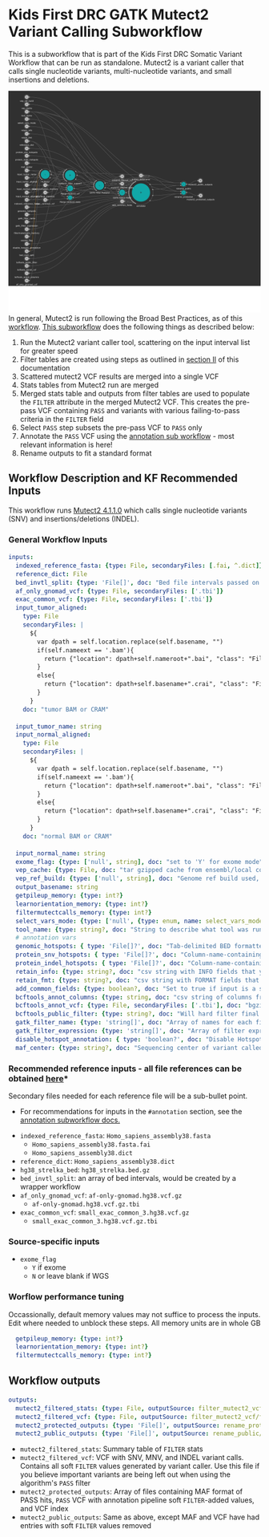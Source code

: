 # Kids First DRC GATK Mutect2 Variant Calling Subworkflow
This is a subworkflow that is part of the Kids First DRC Somatic Variant Workflow that can be run as standalone.
Mutect2 is a variant caller that calls single nucleotide variants, multi-nucleotide variants,  and small insertions and deletions.

![Mutect2 workflow diagram](../docs/kfdrc_mutect2_sub_wf.png)
In general, Mutect2 is run following the Broad Best Practices, as of this [workflow](https://github.com/broadinstitute/gatk/blob/4.1.1.0/scripts/mutect2_wdl/mutect2.wdl).
[This subworkflow](../sub_workflows/kfdrc_mutect2_sub_wf.cwl) does the following things as described below:

1. Run the Mutect2 variant caller tool, scattering on the input interval list for greater speed
1. Filter tables are created using steps as outlined in [section II](https://github.com/broadinstitute/gatk/blob/master/docs/mutect/mutect.pdf) of this documentation
1. Scattered mutect2 VCF results are merged into a single VCF
1. Stats tables from Mutect2 run are merged
1. Merged stats table and outputs from filter tables are used to populate the `FILTER` attribute in the merged Mutect2 VCF. This creates the pre-pass VCF containing `PASS` and variants with various failing-to-pass criteria in the `FILTER` field
1. Select `PASS` step subsets the pre-pass VCF to `PASS` only
1. Annotate the `PASS` VCF using the [annotation sub workflow](kfdrc_annotation_subworkflow.md) - most relevant information is here!
1. Rename outputs to fit a standard format

## Workflow Description and KF Recommended Inputs
This workflow runs [Mutect2 4.1.1.0](https://gatk.broadinstitute.org/hc/en-us/articles/360036730411-Mutect2) which calls single nucleotide variants (SNV) and insertions/deletions (INDEL).

### General Workflow Inputs
```yaml
inputs:
  indexed_reference_fasta: {type: File, secondaryFiles: [.fai, ^.dict]}
  reference_dict: File
  bed_invtl_split: {type: 'File[]', doc: "Bed file intervals passed on from and outside pre-processing step"}
  af_only_gnomad_vcf: {type: File, secondaryFiles: ['.tbi']}
  exac_common_vcf: {type: File, secondaryFiles: ['.tbi']}
  input_tumor_aligned:
    type: File
    secondaryFiles: |
      ${
        var dpath = self.location.replace(self.basename, "")
        if(self.nameext == '.bam'){
          return {"location": dpath+self.nameroot+".bai", "class": "File"}
        }
        else{
          return {"location": dpath+self.basename+".crai", "class": "File"}
        }
      }
    doc: "tumor BAM or CRAM"

  input_tumor_name: string
  input_normal_aligned:
    type: File
    secondaryFiles: |
      ${
        var dpath = self.location.replace(self.basename, "")
        if(self.nameext == '.bam'){
          return {"location": dpath+self.nameroot+".bai", "class": "File"}
        }
        else{
          return {"location": dpath+self.basename+".crai", "class": "File"}
        }
      }
    doc: "normal BAM or CRAM"

  input_normal_name: string
  exome_flag: {type: ['null', string], doc: "set to 'Y' for exome mode"}
  vep_cache: {type: File, doc: "tar gzipped cache from ensembl/local converted cache"}
  vep_ref_build: {type: ['null', string], doc: "Genome ref build used, should line up with cache.", default: "GRCh38" }
  output_basename: string
  getpileup_memory: {type: int?}
  learnorientation_memory: {type: int?}
  filtermutectcalls_memory: {type: int?}
  select_vars_mode: {type: ['null', {type: enum, name: select_vars_mode, symbols: ["gatk", "grep"]}], doc: "Choose 'gatk' for SelectVariants tool, or 'grep' for grep expression", default: "gatk"}
  tool_name: {type: string?, doc: "String to describe what tool was run as part of file name", default: "mutect2_somatic"}
  # annotation vars
  genomic_hotspots: { type: 'File[]?', doc: "Tab-delimited BED formatted file(s) containing hg38 genomic positions corresponding to hotspots" }
  protein_snv_hotspots: { type: 'File[]?', doc: "Column-name-containing, tab-delimited file(s) containing protein names and amino acid positions corresponding to hotspots" }
  protein_indel_hotspots: { type: 'File[]?', doc: "Column-name-containing, tab-delimited file(s) containing protein names and amino acid position ranges corresponding to hotspots" }
  retain_info: {type: string?, doc: "csv string with INFO fields that you want to keep", default: "MBQ,TLOD,HotSpotAllele"}
  retain_fmt: {type: string?, doc: "csv string with FORMAT fields that you want to keep"}
  add_common_fields: {type: boolean?, doc: "Set to true if input is a strelka2 vcf that hasn't had common fields added", default: false}
  bcftools_annot_columns: {type: string, doc: "csv string of columns from annotation to port into the input vcf, i.e INFO/AF", default: "INFO/AF"}
  bcftools_annot_vcf: {type: File, secondaryFiles: ['.tbi'], doc: "bgzipped annotation vcf file"}
  bcftools_public_filter: {type: string?, doc: "Will hard filter final result to create a public version", default: FILTER="PASS"|INFO/HotSpotAllele=1}
  gatk_filter_name: {type: 'string[]', doc: "Array of names for each filter tag to add, recommend: [\"NORM_DP_LOW\", \"GNOMAD_AF_HIGH\"]"}
  gatk_filter_expression: {type: 'string[]', doc: "Array of filter expressions to establish criteria to tag variants with. See https://gatk.broadinstitute.org/hc/en-us/articles/360036730071-VariantFiltration, recommend: \"vc.getGenotype('\" + inputs.input_normal_name + \"').getDP() <= 7\"), \"AF > 0.001\"]"}
  disable_hotspot_annotation: { type: 'boolean?', doc: "Disable Hotspot Annotation and skip this task.", default: false }
  maf_center: {type: string?, doc: "Sequencing center of variant called", default: "."}
```

### Recommended reference inputs - all file references can be obtained [here](https://cavatica.sbgenomics.com/u/kfdrc-harmonization/kf-references/)*
Secondary files needed for each reference file will be a sub-bullet point.
* For recommendations for inputs in the `#annotation` section, see the [annotation subworkflow docs.](../docs/kfdrc_annotation_subworkflow.md)
 - `indexed_reference_fasta`: `Homo_sapiens_assembly38.fasta`
   - `Homo_sapiens_assembly38.fasta.fai`
   - `Homo_sapiens_assembly38.dict`
 - `reference_dict`: `Homo_sapiens_assembly38.dict`
 - `hg38_strelka_bed`: `hg38_strelka.bed.gz`
 - `bed_invtl_split`: an array of bed intervals, would be created by a wrapper workflow
 - `af_only_gnomad_vcf`: `af-only-gnomad.hg38.vcf.gz`
   - `af-only-gnomad.hg38.vcf.gz.tbi`
 - `exac_common_vcf`: `small_exac_common_3.hg38.vcf.gz`
   - `small_exac_common_3.hg38.vcf.gz.tbi`


### Source-specific inputs
 - `exome_flag`
   - `Y` if exome
   - `N` or leave blank if WGS

### Worflow performance tuning
Occassionally, default memory values may not suffice to process the inputs.
Edit where needed to unblock these steps.
All memory units are in whole GB
```yaml
  getpileup_memory: {type: int?}
  learnorientation_memory: {type: int?}
  filtermutectcalls_memory: {type: int?}
```

## Workflow outputs
```yaml
outputs:
  mutect2_filtered_stats: {type: File, outputSource: filter_mutect2_vcf/stats_table}
  mutect2_filtered_vcf: {type: File, outputSource: filter_mutect2_vcf/filtered_vcf}
  mutect2_protected_outputs: {type: 'File[]', outputSource: rename_protected/renamed_files}
  mutect2_public_outputs: {type: 'File[]', outputSource: rename_public/renamed_files}
```

 - `mutect2_filtered_stats`: Summary table of `FILTER` stats
 - `mutect2_filtered_vcf`: VCF with SNV, MNV, and INDEL variant calls. Contains all soft `FILTER` values generated by variant caller. Use this file if you believe important variants are being left out when using the algorithm's `PASS` filter
 - `mutect2_protected_outputs`: Array of files containing MAF format of PASS hits, `PASS` VCF with annotation pipeline soft `FILTER`-added values, and VCF index
 - `mutect2_public_outputs`: Same as above, except MAF and VCF have had entries with soft `FILTER` values removed
